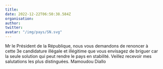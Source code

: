 ```yaml
---
title: 
date: 2022-12-22T06:50:38.584Z
organisation: 
author: 
twitter: 
avatar: "/img/pays/SN.svg"
---
```


Mr le Président de la République, nous vous demandons de renoncer à cette 3e candidature illégale et illégitime que vous envisagez de briguer car la seule solution qui peut rendre le pays en stabilité.
Veillez recevoir mes salutations les plus distinguées.
Mamoudou Diallo 